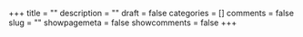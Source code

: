 +++
title = ""
description = ""
draft = false
categories = []
comments = false
slug = ""
showpagemeta = false
showcomments = false
+++
